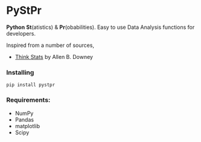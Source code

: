 # PyStPr

**Python** **St**(atistics) & **Pr**(obabilities). Easy to use Data Analysis functions for developers.

Inspired from a number of sources,

* [Think Stats](http://greenteapress.com/thinkstats2/) by Allen B. Downey

### Installing
```
pip install pystpr
```
### Requirements:
* NumPy
* Pandas
* matplotlib
* Scipy
